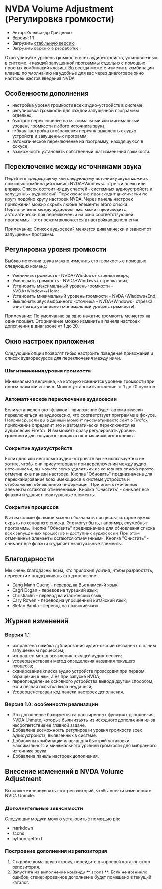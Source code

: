 # NVDA Volume Adjustment (Регулировка громкости)

* Автор: Олександр Грищенко
* Версия: 1.1
* Загрузить [стабільную версию][1]
* Загрузить [версию в разработке][2]

Отрегулируйте уровень громкости всех аудиоустройств, установленных в системе, и каждой запущенной программы отдельно с помощью простых комбинаций клавиш.
Вы всегда можете изменить комбинации клавиш по умолчанию на удобные для вас через диалоговое окно настроек жестов введения NVDA.

## Особенности дополнения
* настройка уровня громкости всех аудио-устройств в системе;
* регулировка громкости для каждой запущенной программы отдельно;
* быстрое переключение на максимальный или минимальный уровень громкости любого источника звука;
* гибкая настройка отображения перечня выявленных аудио устройств и запущенных программ;
* автоматическое переключение на программу, находящуюся в фокусе;
* возможность установить собственный шаг изменения громкости.

## Переключение между источниками звука
Перейти к предыдущему или следующему источнику звука можно с помощью комбинаций клавиш NVDA+Windows+ стрелки влево или вправо. Список состоит из двух частей - системных аудиоустройств и запущенных аудиосесий. Переключение происходит циклически по кругу подобно кругу настроек NVDA.
Через панель настроек приложения можно скрыть любые элементы этого списка.
Переключение между аудиосесиямы может происходить автоматически при переключении на окно соответствующей программы - этот режим включается в настройках дополнения.

Примечание: Список аудиосесий меняется динамически и зависит от запущенных программ.

## Регулировка уровня громкости
Выбрав источник звука можно изменить его громкость с помощью следующих команд:
* Увеличить громкость - NVDA+Windows+ стрелка вверх;
* Уменьшить громкость - NVDA+Windows+ стрелка вниз;
* Установить максимальный уровень громкости - NVDA+Windows+Home;
* Установить минимальный уровень громкости - NVDA+Windows+End;
* Выключить звук выбранного источника - NVDA+Windows+ стрелка вниз (когда установлен минимальный уровень громкости).

Примечание: По умолчанию за одно нажатие громкость меняется на один процент. Это значение можно изменить в панели настроек дополнения в диапазоне от 1 до 20.

## Окно настроек приложения
Следующие опции позволят гибко настроить поведение приложения и список аудиоресурсов для переключения между ними.

### Шаг изменения уровня громкости
Минимальная величина, на которую изменится уровень громкости при одном нажатии клавиш. Можно установить значение от 1 до 20 пунктов.

### Автоматическое переключение аудиосесии
Если установлен этот флажок - приложение будет автоматически переключаться на аудиосесию, что соответствует программе в фокусе.
Например, если вы в данный момент просматриваете сайт в Firefox, приложение определит это и автоматически переключится на аудиосесию Firefox. И вы можете сразу регулировать уровень громкости для текущего процесса не отыскивая его в списке.

### Сокрытие аудиоустройств
Если одно или несколько аудио-устройств вы не используете и не хотите, чтобы они присутствовали при переключении между аудио-источниками, вы можете легко удалить их из основного списка просто отметив их в панели настроек.
Кнопка "Обновить" предназначена для пересканирование всех имеющихся в системе устройств и отображения обновленной информации. При этом отмеченные элементы остаются отмеченными.
Кнопка "Очистить" - снимает все флажки и удаляет неактуальные элементы.

### Сокрытие процессов
В этом списке флажков можно обозначить процессы, которые нужно скрыть из основного списка. Это могут быть, например, служебные программы.
Кнопка "Обновить" предназначена для обновления списка всех запущенных процессов и доступных аудиосесий. При этом отмеченные элементы остаются отмеченными.
Кнопка "Очистить" - снимает все флажки и удаляет неактуальные элементы.

## Благодарности
Мы очень благодарны всем, кто приложил усилия, чтобы разработать, перевести и поддерживать это дополнение:
* Dang Manh Cuong - перевод на Вьетнамский язык;
* Cagri Dogan - перевод на турецкий язык;
* Christianlm - перевод на итальянский язык;
* Cary Rowen - перевод на упрощенный китайский язык;
* Stefan Banita - перевод на польский язык.

## Журнал изменений

### Версия 1.1
* исправлена ошибка дублирования аудио-сессий связанных с одним запущенным процессом;
* исправлен метод выявления текущей аудио-сессии;
* усовершенствован метод определения названия текущего процесса;
* сканирование списка аудио устройств происходит при первом обращении к ним, а не при запуске NVDA;
* переопределение основного устройства вывода другим способом, если первая попытка была неудачной;
* Усовершенствован код панели настроек дополнения.

### Версия 1.0: особенности реализации
* Это дополнение базируется на расширенных функциях дополнения NVDA Unmute, которые были изъяты из исходного дополнения из-за несоответствия ее главной задаче.
* Добавлена ​​возможность регулировки уровня громкости всех аудиоустройств, выявленных в системе.
* Добавлены комбинации клавиш для быстрой установки максимального и минимального уровней громкости для выбранного источника звука.
* Добавлена ​​панель настроек дополнения.

## Внесение изменений в NVDA Volume Adjustment
Вы можете клонировать этот репозиторий, чтобы внести изменения в NVDA Unmute.

### Дополнительные зависимости
Следующие модули можно установить с помощью pip:
- markdown
- scons
- python-gettext

### Построение дополнения из репозитория
1. Откройте командную строку, перейдите в корневой каталог этого репозитория.
2. Запустите на выполнение команду ** scons **. Если не возникло ошибок, сгенерированное дополнение будет помещено в текущий каталог.

[1]: https://github.com/grisov/NVDA_Volume_Adjustment/releases/download/v1.1/volumeAdjustment-1.1.nvda-addon
[2]: https://github.com/grisov/NVDA_Volume_Adjustment/releases/download/v1.1/volumeAdjustment-1.1.nvda-addon
